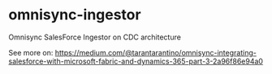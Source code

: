 # omnisync-ingestor

Omnisync SalesForce Ingestor on CDC architecture

See more on: https://medium.com/@tarantarantino/omnisync-integrating-salesforce-with-microsoft-fabric-and-dynamics-365-part-3-2a96f86e94a0
